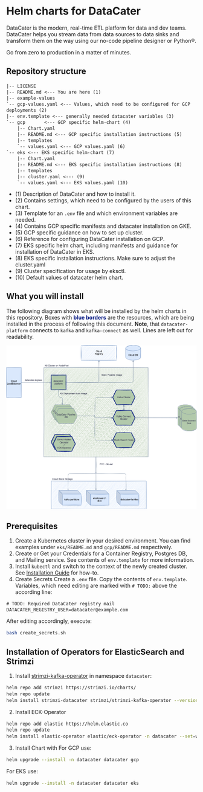 # Helm charts for DataCater
DataCater is the modern, real-time ETL platform for data and dev teams. DataCater helps you
stream data from data sources to data sinks and transform them on the way using our
no-code pipeline designer or Python®.

Go from zero to production in a matter of minutes.

## Repository structure
```
|-- LICENSE
|-- README.md <--- You are here (1)
|-- example-values
`-- gcp-values.yaml <--- Values, which need to be configured for GCP deployments (2)
|-- env.template <--- generally needed datacater variables (3)
`-- gcp       <--- GCP specific helm-chart (4)
    |-- Chart.yaml
    |-- README.md <--- GCP specific installation instructions (5)
    |-- templates
    `-- values.yaml <--- GCP values.yaml (6)
`-- eks <--- EKS specific helm-chart (7)
    |-- Chart.yaml
    |-- README.md <--- EKS specific installation instructions (8)
    |-- templates
    |-- cluster.yaml <--- (9)
    `-- values.yaml <--- EKS values.yaml (10)
```

* (1) Description of DataCater and how to install it.
* (2) Contains settings, which need to be configured by the users of this chart.
* (3) Template for an `.env` file and which environment variables are needed.
* (4) Contains GCP specific manifests and datacater installation on GKE.
* (5) GCP specific guidance on how to set up cluster.
* (6) Reference for configuring DataCater installation on GCP.
* (7) EKS specific helm chart, including manifests and guidance for installation of DataCater in EKS.
* (8) EKS specific installation instructions. Make sure to adjust the cluster.yaml
* (9) Cluster specification for usage by eksctl.
* (10) Default values of datacater helm chart.

## What you will install
The following diagram shows what will be installed by the helm charts in this repository. Boxes with
**<font color="091C84">blue borders</font>** are the resources, which are being installed in the process of following this
document. **Note**, that `datacater-platform` connects to `kafka` and `kafka-connect` as well. Lines are left out
for readability.

![DataCater Helm Installation](./docs/DataCater-Helm.png "DataCater Helm Installation")

## Prerequisites
1. Create a Kubernetes cluster in your desired environment.
You can find examples under `eks/README.md` and `gcp/README.md` respectively.
2. Create or Get your Credentials for a Container Registry, Postgres DB, and Mailing service.
See contents of `env.template` for more information.
3. Install `kubectl` and switch to the context of the newly created cluster.
See [Installation Guide](https://kubernetes.io/docs/tasks/tools/) for how-to.
4. Create Secrets
   Create a `.env` file. Copy the contents of `env.template`. Variables, which need editing are marked with `# TODO:` above
   the according line:
```
# TODO: Required DataCater registry mail
DATACATER_REGISTRY_USER=datacater@example.com
```
After editing accordingly, execute:
```bash
bash create_secrets.sh
```
## Installation of Operators for ElasticSearch and Strimzi

1. Install [strimzi-kafka-operator](https://strimzi.io/) in namespace `datacater`:
```bash
helm repo add strimzi https://strimzi.io/charts/
helm repo update
helm install strimzi-datacater strimzi/strimzi-kafka-operator --version 0.31.1 -n datacater
```
2. Install ECK-Operator
```bash
helm repo add elastic https://helm.elastic.co
helm repo update
helm install elastic-operator elastic/eck-operator -n datacater --set=webhook.enabled=false
```

3. Install Chart with
For GCP use:
```bash
helm upgrade --install -n datacater datacater gcp
```

For EKS use:
```bash
helm upgrade --install -n datacater datacater eks
```
